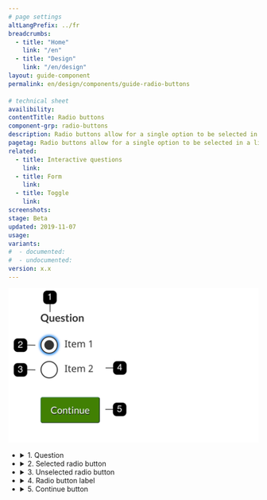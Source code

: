 ```yaml
---
# page settings
altLangPrefix: ../fr
breadcrumbs:
  - title: "Home"
    link: "/en"
  - title: "Design"
    link: "/en/design"
layout: guide-component
permalink: en/design/components/guide-radio-buttons

# technical sheet
availibility:
contentTitle: Radio buttons
component-grp: radio-buttons
description: Radio buttons allow for a single option to be selected in a list of items.
pagetag: Radio buttons allow for a single option to be selected in a list of items.
related:
  - title: Interactive questions
    link:
  - title: Form
    link:
  - title: Toggle
    link:
screenshots:
stage: Beta
updated: 2019-11-07
usage:
variants:
#  - documented:
#  - undocumented:
version: x.x
---
```

<!-- Content -->
  <div class="row">
    <div class="col-md-6">
        <div class="pattern-demo mrgn-bttm-lg">
          <img class="img-responsive" src="/assets/img/radio-buttons/spec.png" alt="Generic radio button example with the first item selected.">
        </div>
    </div>
    <div class="col-md-6">
        <ul class="list-unstyled">
          <li>
              <details>
                <summary>1. Question</summary>
                <p>The <code>legend</code> preceeding large checkboxes inputs should generally use an <code>h5</code> style. This is applied by the <code>chkbxrdio-grp</code> class applied to the parent <code>fieldset</code>.</p>
              </details>
          </li>
          <li>
              <details>
                <summary>2. Selected radio button</summary>
              </details>
          </li>
          <li>
              <details>
                <summary>3. Unselected radio button</summary>
              </details>
          </li>
          <li>
              <details>
                <summary>4. Radio button label</summary>
              </details>
          </li>
          <li>
              <details>
                <summary>5. Continue button</summary>
              </details>
          </li>
        </ul>
    </div>
  </div>